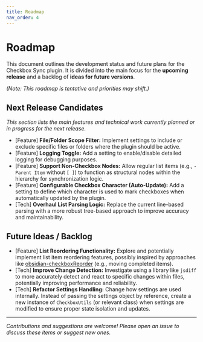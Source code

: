 ```yaml
---
title: Roadmap
nav_order: 4
---
```

# Roadmap

This document outlines the development status and future plans for the Checkbox Sync plugin. It is divided into the main focus for the **upcoming release** and a backlog of **ideas for future versions**.

*(Note: This roadmap is tentative and priorities may shift.)*

## Next Release Candidates

*This section lists the main features and technical work currently planned or in progress for the next release.*

*   [Feature] **File/Folder Scope Filter:** Implement settings to include or exclude specific files or folders where the plugin should be active.
*   [Feature] **Logging Toggle:** Add a setting to enable/disable detailed logging for debugging purposes.
*   [Feature] **Support Non-Checkbox Nodes:** Allow regular list items (e.g., `- Parent Item` without `[ ]`) to function as structural nodes within the hierarchy for synchronization logic.
*   [Feature] **Configurable Checkbox Character (Auto-Update):** Add a setting to define which character is used to mark checkboxes when automatically updated by the plugin.
*   [Tech] **Overhaul List Parsing Logic:** Replace the current line-based parsing with a more robust tree-based approach to improve accuracy and maintainability.

## Future Ideas / Backlog

*   [Feature] **List Reordering Functionality:** Explore and potentially implement list item reordering features, possibly inspired by approaches like [obsidian-checkboxReorder](https://github.com/Erl-koenig/obsidian-checkboxReorder) (e.g., moving completed items).
*   [Tech] **Improve Change Detection:** Investigate using a library like `jsdiff` to more accurately detect and react to specific changes within files, potentially improving performance and reliability.
*   [Tech] **Refactor Settings Handling:** Change how settings are used internally. Instead of passing the settings object by reference, create a new instance of `CheckboxUtils` (or relevant class) when settings are modified to ensure proper state isolation and updates.

---

*Contributions and suggestions are welcome! Please open an issue to discuss these items or suggest new ones.*